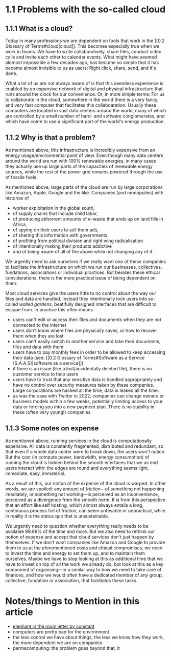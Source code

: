 # 1.1 Problems with the so-called cloud
## 1.1.1 What is a cloud?
Today in many professions we are dependent on tools that work in the [[0.2 Glossary of Terms#cloud|cloud]]. This becomes especially true when we work in teams. We have to write collaboratively, share files, conduct video calls and invite each other to calendar events. What might have seemed alomost impossible a few decades ago, has become so simple that it has become almost invisible to us as users: Right click, share, send, and it's done.

What a lot of us are not always aware of is that this seemless experience is enabled by an expansive network of digital and physical infrastructure that runs around the clock for our convenience. Or, in more simple terms: For us to collaborate in the cloud, somewhere in the world there is a very fancy, and very fast computer that facilitates this collaboaration. Usually these computers are located in vast data centers around the world, many of which are controlled by a small number of hard- and software conglomerates, and which have come to use a significant part of the world's energy production.

## 1.1.2 Why is that a problem?
As mentioned above, this infrastructure is incredibly expensive from an energy usage/environmental point of view. Even though many data centers around the world are run with 100% renewable energies, in many cases they actually use up large parts of the capacities of renewable energy sources, while the rest of the power grid remains powered through the use of fossile fuels.

As mentioned above, large parts of the cloud are run by large corporations like Amazon, Apple, Google and the like. Companies (and monopolies) with histories of 

- worker exploitation in the global south,
- of supply chains that include child labor,
- of producing abhorrent amounts of e-waste that ends up on land fills in Africa,
- of spying on their users to sell them ads,
- of sharing this information with governments,
- of profiting from political division and right wing radicalisation
- of intentionally making their products addictive
- and of being aware of all of the above while not changing any of it.

We urgently need to ask ourselves if we really want one of these companies to facilitate the infrastructure on which we run our businesses, collectives, fundations, associations or individual practices. But besides these ethical considerations, there is the more practical issue of being dependent on them.

Most cloud services give the users little to no control about the way our files and data are handled. Instead they intentionally lock users into so-called *walled gardens*, beatifully designed interfaces that are difficult to escape from. In practice this often means

- users can't edit or access their files and documents when they are not connected to the internet
- users don't know where files are physically saves, or how to recover them when they are lost
- users can't easily switch to another service and take their documents, files and data with them
- users have to pay monthly fees in order to be allowed to keep accessing their data (see: [[0.2 Glossary of Terms#Software as a Service (S.A.A.S)|software as a service]])
- if there is an issue (like a lost/accidentally deleted file), there is no customer service to help users
- users have to trust that any sensitive data is handled appropriately and have no control over security measures taken by these companies. Large corporations are hacked all the time, data is leaked all the time.
- as was the case with Twitter in 2022, companies can change owners or business models within a few weeks, potentially limiting access to your data or forcing you into a new payment plan. There is no stability in these (often very young!) companies.

## 1.1.3 Some notes on expense
As mentioned above, running services in the cloud is computationally expensive. All data is constantly fragmented, distributed and redundant, so that even if a whole data center were to break down, the users won't notice. But the cost (in compute power, bandwidth, energy consumption) of running the cloud is hidden behind the smooth interfaces that we as end users interact with: the edges are round and everything seems light, immediate, easy, immaterial.

As a result of this, our notion of the expense of the cloud is warped. In other words, we are spoiled: any amount of *friction*—of something not happening imediately, or something not working—is perceived as an inconvenience, perceived as a divergence from the smooth *norm*. It is from this perspective that an effort like self hosting, which almost always entails a long, continuous process full of friction, can seem unfesable or unpractical, while in reality it is the status quo that is unsustainable.

We urgently need to question whether everything really needs to be available 99.99% of the time and more. But we also need to rethink our notion of expense and accept that cloud services don't just happen by themselves. If we don't want companies like Amazon and Google to provide them to us at the aforementioned costs and ethical compromises, we need to invest the time and energy to set them up, and to maintain them ourselves. Maybe we have to stop looking at this as additional time that we have to invest on top of all the work we already do, but look at this as a key component of organising—in a similar way to how we need to take care of finances, and how we would often have a dedicated member of any group, collective, fundation or association, that facilitates these tasks.








# Notes/things to Mention in this article
- [elephant in the room letter by constant](https://constantvzw.org/wefts/elephant.en.html)
- computers are pretty bad for the environment
- the less control we have about things, the less we know how they work, the more dependent we are on companies
- permacomputing: the problem goes beyond that, it 